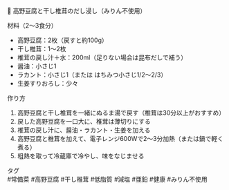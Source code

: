 🥣 高野豆腐と干し椎茸のだし浸し（みりん不使用）

材料（2〜3食分）  
- 高野豆腐：2枚（戻すと約100g）  
- 干し椎茸：1〜2枚  
- 椎茸の戻し汁＋水：200ml（足りない場合は昆布だしで補う）  
- 醤油：小さじ1  
- ラカント：小さじ1（または はちみつ小さじ1/2〜2/3）  
- 生姜すりおろし：少々  

作り方  
1. 高野豆腐と干し椎茸を一緒にぬるま湯で戻す（椎茸は30分以上がおすすめ）  
2. 戻した高野豆腐を一口大に、椎茸は薄切りにする  
3. 椎茸の戻し汁に、醤油・ラカント・生姜を加える  
4. 高野豆腐と椎茸を加えて、電子レンジ600Wで2〜3分加熱（または鍋で軽く煮る）  
5. 粗熱を取って冷蔵庫で冷やし、味をなじませる  

タグ  
#常備菜 #高野豆腐 #干し椎茸 #低脂質 #減塩 #亜鉛 #健康 #みりん不使用

